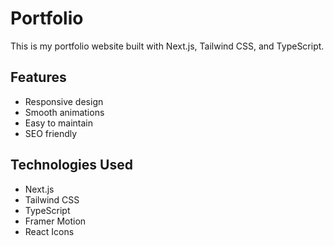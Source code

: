# Portfolio

This is my portfolio website built with Next.js, Tailwind CSS, and TypeScript.

## Features

- Responsive design
- Smooth animations
- Easy to maintain
- SEO friendly

## Technologies Used

- Next.js
- Tailwind CSS
- TypeScript
- Framer Motion
- React Icons
